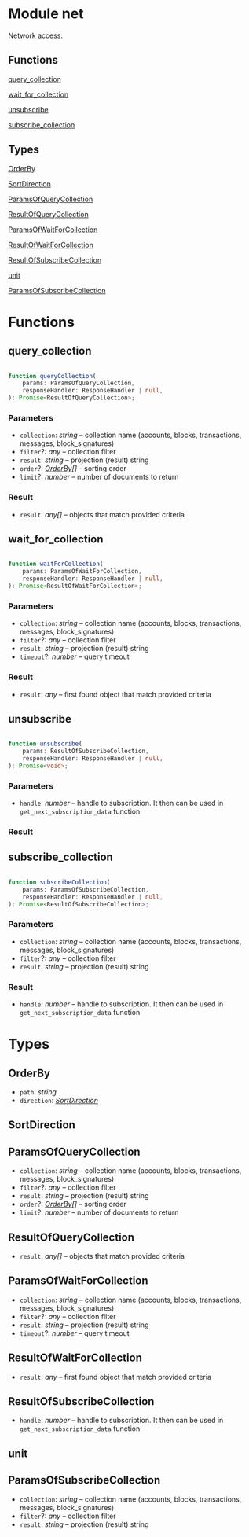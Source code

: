 # Module net

 Network access.
## Functions
[query_collection](#query_collection)

[wait_for_collection](#wait_for_collection)

[unsubscribe](#unsubscribe)

[subscribe_collection](#subscribe_collection)

## Types
[OrderBy](#OrderBy)

[SortDirection](#SortDirection)

[ParamsOfQueryCollection](#ParamsOfQueryCollection)

[ResultOfQueryCollection](#ResultOfQueryCollection)

[ParamsOfWaitForCollection](#ParamsOfWaitForCollection)

[ResultOfWaitForCollection](#ResultOfWaitForCollection)

[ResultOfSubscribeCollection](#ResultOfSubscribeCollection)

[unit](#unit)

[ParamsOfSubscribeCollection](#ParamsOfSubscribeCollection)


# Functions
## query_collection

```ts

function queryCollection(
    params: ParamsOfQueryCollection,
    responseHandler: ResponseHandler | null,
): Promise<ResultOfQueryCollection>;

```
### Parameters
- `collection`: _string_ –  collection name (accounts, blocks, transactions, messages, block_signatures)
- `filter`?: _any_ –  collection filter
- `result`: _string_ –  projection (result) string
- `order`?: _[OrderBy](mod_net.md#OrderBy)[]_ –  sorting order
- `limit`?: _number_ –  number of documents to return
### Result

- `result`: _any[]_ –  objects that match provided criteria


## wait_for_collection

```ts

function waitForCollection(
    params: ParamsOfWaitForCollection,
    responseHandler: ResponseHandler | null,
): Promise<ResultOfWaitForCollection>;

```
### Parameters
- `collection`: _string_ –  collection name (accounts, blocks, transactions, messages, block_signatures)
- `filter`?: _any_ –  collection filter
- `result`: _string_ –  projection (result) string
- `timeout`?: _number_ –  query timeout
### Result

- `result`: _any_ –  first found object that match provided criteria


## unsubscribe

```ts

function unsubscribe(
    params: ResultOfSubscribeCollection,
    responseHandler: ResponseHandler | null,
): Promise<void>;

```
### Parameters
- `handle`: _number_ –  handle to subscription. It then can be used in `get_next_subscription_data` function
### Result



## subscribe_collection

```ts

function subscribeCollection(
    params: ParamsOfSubscribeCollection,
    responseHandler: ResponseHandler | null,
): Promise<ResultOfSubscribeCollection>;

```
### Parameters
- `collection`: _string_ –  collection name (accounts, blocks, transactions, messages, block_signatures)
- `filter`?: _any_ –  collection filter
- `result`: _string_ –  projection (result) string
### Result

- `handle`: _number_ –  handle to subscription. It then can be used in `get_next_subscription_data` function


# Types
## OrderBy

- `path`: _string_
- `direction`: _[SortDirection](mod_net.md#SortDirection)_


## SortDirection



## ParamsOfQueryCollection

- `collection`: _string_ –  collection name (accounts, blocks, transactions, messages, block_signatures)
- `filter`?: _any_ –  collection filter
- `result`: _string_ –  projection (result) string
- `order`?: _[OrderBy](mod_net.md#OrderBy)[]_ –  sorting order
- `limit`?: _number_ –  number of documents to return


## ResultOfQueryCollection

- `result`: _any[]_ –  objects that match provided criteria


## ParamsOfWaitForCollection

- `collection`: _string_ –  collection name (accounts, blocks, transactions, messages, block_signatures)
- `filter`?: _any_ –  collection filter
- `result`: _string_ –  projection (result) string
- `timeout`?: _number_ –  query timeout


## ResultOfWaitForCollection

- `result`: _any_ –  first found object that match provided criteria


## ResultOfSubscribeCollection

- `handle`: _number_ –  handle to subscription. It then can be used in `get_next_subscription_data` function


## unit



## ParamsOfSubscribeCollection

- `collection`: _string_ –  collection name (accounts, blocks, transactions, messages, block_signatures)
- `filter`?: _any_ –  collection filter
- `result`: _string_ –  projection (result) string


